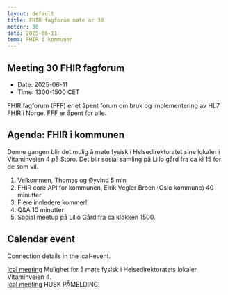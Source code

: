```yaml
---
layout: default
title: FHIR fagforum møte nr 30
motenr: 30
dato: 2025-06-11
tema: FHIR i kommunen
---
```


## Meeting 30 FHIR fagforum

* Date: 2025-06-11  
* Time: 1300-1500 CET

FHIR fagforum (FFF) er et åpent forum om bruk og implementering av HL7 FHIR i Norge. FFF er åpent for alle.  

## Agenda: FHIR i kommunen

Denne gangen blir det mulig å møte fysisk i Helsedirektoratet sine lokaler i Vitaminveien 4 på Storo. Det blir sosial samling på Lillo gård fra ca kl 15 for de som vil.

1. Velkommen, Thomas og Øyvind 5 min  
2. FHIR core API for kommunen, Eirik Vegler Broen (Oslo kommune) 40 minutter
3. Flere innledere kommer!  
4. Q&A 10 minutter  
5. Social meetup på Lillo Gård fra ca klokken 1500.

## Calendar event

Connection details in the ical-event.

[Ical meeting](ical/FHIR%20fagforum%20%2330.ics) Mulighet for å møte fysisk i Helsedirektoratets lokaler Vitaminveien 4.  
[Ical meeting](ical/FHIR%20fagforum%20%2330%20social%20meetup.ics) HUSK PÅMELDING!  

